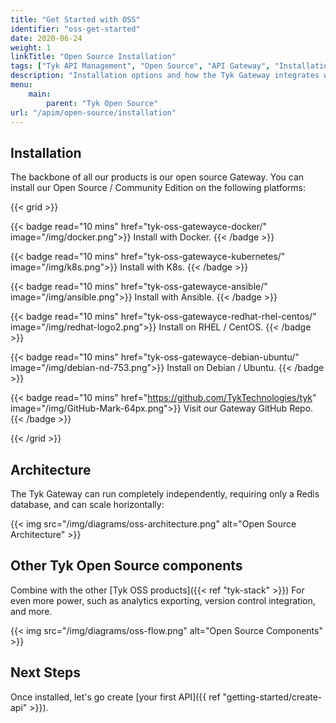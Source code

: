 ```yaml
---
title: "Get Started with OSS"
identifier: "oss-get-started"
date: 2020-06-24
weight: 1
linkTitle: "Open Source Installation"
tags: ["Tyk API Management", "Open Source", "API Gateway", "Installation"]
description: "Installation options and how the Tyk Gateway integrates with the rest of the Tyk stack"
menu:
    main:
        parent: "Tyk Open Source"
url: "/apim/open-source/installation"
---
```


## Installation

The backbone of all our products is our open source Gateway. You can install our Open Source / Community Edition on the following platforms:

{{< grid >}}

{{< badge read="10 mins" href="tyk-oss-gatewayce-docker/" image="/img/docker.png">}}
Install with Docker. 
{{< /badge >}}

{{< badge read="10 mins" href="tyk-oss-gatewayce-kubernetes/" image="/img/k8s.png">}}
Install with K8s. 
{{< /badge >}}

{{< badge read="10 mins" href="tyk-oss-gatewayce-ansible/" image="/img/ansible.png">}}
Install with Ansible. 
{{< /badge >}}

{{< badge read="10 mins" href="tyk-oss-gatewayce-redhat-rhel-centos/" image="/img/redhat-logo2.png">}}
Install on RHEL / CentOS. 
{{< /badge >}}

{{< badge read="10 mins" href="tyk-oss-gatewayce-debian-ubuntu/" image="/img/debian-nd-753.png">}}
Install on Debian / Ubuntu. 
{{< /badge >}}

{{< badge read="10 mins" href="https://github.com/TykTechnologies/tyk" image="/img/GitHub-Mark-64px.png">}}
Visit our Gateway GitHub Repo. 
{{< /badge >}}

{{< /grid >}}


## Architecture

The Tyk Gateway can run completely independently, requiring only a Redis database, and can scale horizontally:

{{< img src="/img/diagrams/oss-architecture.png" alt="Open Source Architecture" >}}




## Other Tyk Open Source components

Combine with the other [Tyk OSS products]({{< ref "tyk-stack" >}}) For even more power, such as analytics exporting, version control integration, and more.

{{< img src="/img/diagrams/oss-flow.png" alt="Open Source Components" >}}


## Next Steps

Once installed, let's go create [your first API]({{ ref "getting-started/create-api" >}}).

